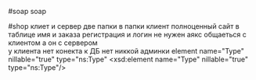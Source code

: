 #soap
soap

#shop
клиет и сервер две папки
в папки клиент полноценный сайт
в таблице имя и заказа регистрация и логин не нужен
аякс общаеться с клиентом а он с сервером  
у клиента нет конекта к ДБ
нет никкой админки 
element name="Type" nillable="true" type="ns:Type"
<xsd:element name="Type" nillable="true" type="ns:Type"/>
